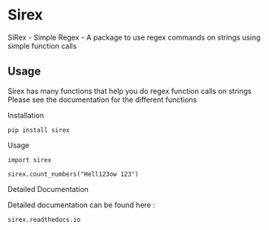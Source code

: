 # Sirex
SiRex - Simple Regex - A package to use regex commands on strings using simple function calls


## Usage

Sirex has many functions that help you do  regex function calls on strings  <br>
Please see the documentation for the different functions

Installation 
```
pip install sirex
```

Usage 
```
import sirex

sirex.count_numbers("Hell123ow 123")
```


Detailed Documentation

Detailed documentation can be found here : 
```
sirex.readthedocs.io
```